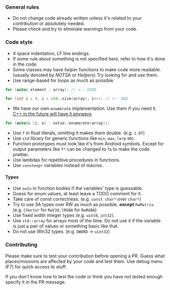### General rules

* Do not change code already written unless it's related to your contribution or absolutely needed.
* Please check and try to eliminate warnings from your code.

### Code style
* 4 space indentation, LF line endings.
* If some rule about something is not specified here, refer to how it's done in the code.
* Some classes may have *helper* functions to make code more readable. (usually denoted by *NOTSA* or *Helpers*) Try looking for and use them.
* Use range-based for loops as much as possible.
```cpp
for (auto& element : array); // <-- GOOD

for (int i = 0; i < std::size(array); i++); // <-- BAD
```
* We have our own `enumerate` implementation. Use them if you need it. [C++ in the future will have it anyways](https://github.com/cplusplus/papers/issues/875)
```cpp
for (auto&& [i, e] : notsa::enumerate(array));
```

* Use `f` in float literals, omitting it makes them double. (e.g. `1.0f`)
* Use `std` library for generic functions like `min`, `max`, `lerp` etc.
* Function prototypes must look like it's from Android symbols. Except for output parameters like `T*` can be changed to `T&` to make the code prettier.
* Use lambdas for repetitive procedures in functions.
* Use `constexpr` variables instead of macros.

#### Types
* Use `auto` in function bodies if the variables' type is guessable.
* Guess for enum values, at least leave a TODO comment for it.
* Take care of const correctness. (e.g. `const char*` over `char*`)
* Try to use SA types over RW as much as possible, **except** `RwMatrix`. (e.g. `CVector` for `RwV3d`, `CRGBA` for `RwRGBA`)
* Use fixed width integer types (e.g. `uint8`, `int32`).
* Use `std::array` for arrays most of the time. Do not use it if the variable is just a pair of values or something basic like that.
* Do not use Win32 types. (e.g. `DWORD` -> `uint32`)

### Contributing
Please make sure to test your contribution before opening a PR. Guess what places/missions are affected by your code and test them. Use debug menu (F7) for quick access to stuff.

If you don't know how to test the code or think you have not tested enough specify it in the PR message.
